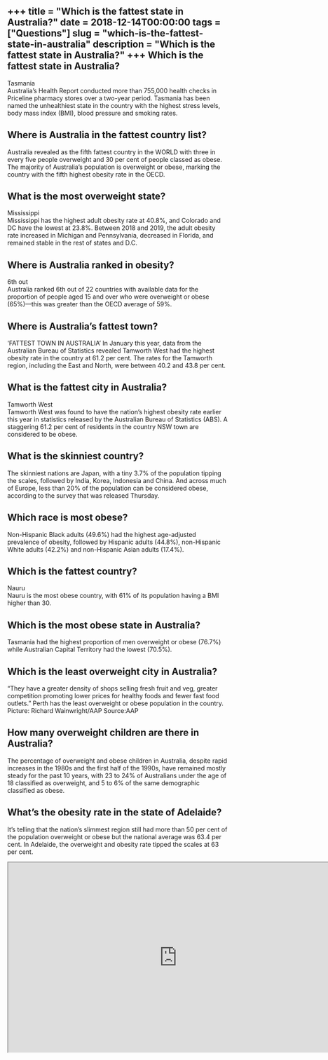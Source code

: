 +++
title = "Which is the fattest state in Australia?"
date = 2018-12-14T00:00:00
tags = ["Questions"]
slug = "which-is-the-fattest-state-in-australia"
description = "Which is the fattest state in Australia?"
+++
Which is the fattest state in Australia?
----------------------------------------

Tasmania  
Australia’s Health Report conducted more than 755,000 health checks in Priceline pharmacy stores over a two-year period. Tasmania has been named the unhealthiest state in the country with the highest stress levels, body mass index (BMI), blood pressure and smoking rates.

Where is Australia in the fattest country list?
-----------------------------------------------

Australia revealed as the fifth fattest country in the WORLD with three in every five people overweight and 30 per cent of people classed as obese. The majority of Australia’s population is overweight or obese, marking the country with the fifth highest obesity rate in the OECD.

What is the most overweight state?
----------------------------------

Mississippi  
Mississippi has the highest adult obesity rate at 40.8%, and Colorado and DC have the lowest at 23.8%. Between 2018 and 2019, the adult obesity rate increased in Michigan and Pennsylvania, decreased in Florida, and remained stable in the rest of states and D.C.

Where is Australia ranked in obesity?
-------------------------------------

6th out  
Australia ranked 6th out of 22 countries with available data for the proportion of people aged 15 and over who were overweight or obese (65%)—this was greater than the OECD average of 59%.

Where is Australia’s fattest town?
----------------------------------

‘FATTEST TOWN IN AUSTRALIA’ In January this year, data from the Australian Bureau of Statistics revealed Tamworth West had the highest obesity rate in the country at 61.2 per cent. The rates for the Tamworth region, including the East and North, were between 40.2 and 43.8 per cent.

What is the fattest city in Australia?
--------------------------------------

Tamworth West  
Tamworth West was found to have the nation’s highest obesity rate earlier this year in statistics released by the Australian Bureau of Statistics (ABS). A staggering 61.2 per cent of residents in the country NSW town are considered to be obese.

What is the skinniest country?
------------------------------

The skinniest nations are Japan, with a tiny 3.7% of the population tipping the scales, followed by India, Korea, Indonesia and China. And across much of Europe, less than 20% of the population can be considered obese, according to the survey that was released Thursday.

Which race is most obese?
-------------------------

Non-Hispanic Black adults (49.6%) had the highest age-adjusted prevalence of obesity, followed by Hispanic adults (44.8%), non-Hispanic White adults (42.2%) and non-Hispanic Asian adults (17.4%).

Which is the fattest country?
-----------------------------

Nauru  
Nauru is the most obese country, with 61% of its population having a BMI higher than 30.

Which is the most obese state in Australia?
-------------------------------------------

Tasmania had the highest proportion of men overweight or obese (76.7%) while Australian Capital Territory had the lowest (70.5%).

Which is the least overweight city in Australia?
------------------------------------------------

“They have a greater density of shops selling fresh fruit and veg, greater competition promoting lower prices for healthy foods and fewer fast food outlets.” Perth has the least overweight or obese population in the country. Picture: Richard Wainwright/AAP Source:AAP

How many overweight children are there in Australia?
----------------------------------------------------

The percentage of overweight and obese children in Australia, despite rapid increases in the 1980s and the first half of the 1990s, have remained mostly steady for the past 10 years, with 23 to 24% of Australians under the age of 18 classified as overweight, and 5 to 6% of the same demographic classified as obese.

What’s the obesity rate in the state of Adelaide?
-------------------------------------------------

It’s telling that the nation’s slimmest region still had more than 50 per cent of the population overweight or obese but the national average was 63.4 per cent. In Adelaide, the overweight and obesity rate tipped the scales at 63 per cent.

<iframe allow="accelerometer; autoplay; clipboard-write; encrypted-media; gyroscope; picture-in-picture" allowfullscreen="" class="__youtube_prefs__  epyt-is-override  no-lazyload" data-no-lazy="1" data-origheight="433" data-origwidth="770" data-skipgform_ajax_framebjll="" height="433" id="_ytid_37127" loading="lazy" src="https://www.youtube.com/embed/nvJsEX9MWpw?enablejsapi=1&autoplay=0&cc_load_policy=0&cc_lang_pref=&iv_load_policy=1&loop=0&modestbranding=0&rel=1&fs=1&playsinline=0&autohide=2&theme=dark&color=red&controls=1&" title="YouTube player" width="770"></iframe>